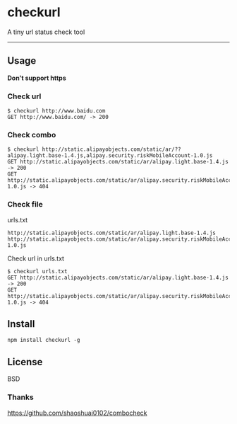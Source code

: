 # checkurl

A tiny url status check tool

---


## Usage

**Don't support https**

### Check url

```
$ checkurl http://www.baidu.com
GET http://www.baidu.com/ -> 200
```

### Check combo

```
$ checkurl http://static.alipayobjects.com/static/ar/??alipay.light.base-1.4.js,alipay.security.riskMobileAccount-1.0.js
GET http://static.alipayobjects.com/static/ar/alipay.light.base-1.4.js -> 200
GET http://static.alipayobjects.com/static/ar/alipay.security.riskMobileAccount-1.0.js -> 404
```

### Check file

urls.txt

```
http://static.alipayobjects.com/static/ar/alipay.light.base-1.4.js
http://static.alipayobjects.com/static/ar/alipay.security.riskMobileAccount-1.0.js
```

Check url in urls.txt

```
$ checkurl urls.txt
GET http://static.alipayobjects.com/static/ar/alipay.light.base-1.4.js -> 200
GET http://static.alipayobjects.com/static/ar/alipay.security.riskMobileAccount-1.0.js -> 404
```

## Install

```
npm install checkurl -g
```

## License

BSD

### Thanks

https://github.com/shaoshuai0102/combocheck